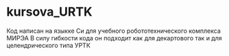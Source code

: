 # kursova_URTK
Код написан на языкке Си для учебного робототехнического комплекса МИРЭА
В силу гибкости кода он подходит как для декартового так и для целендрического типа УРТК
